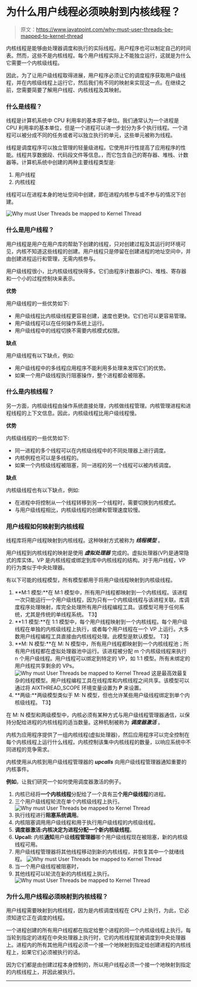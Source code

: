 # 为什么用户线程必须映射到内核线程？

> 原文：<https://www.javatpoint.com/why-must-user-threads-be-mapped-to-kernel-thread>

内核线程是能够由处理器调度和执行的实际线程。用户程序也可以制定自己的时间表。然而，这些不是内核线程。每个用户线程实际上不能独立运行，这就是为什么它需要一个内核级线程。

因此，为了让用户级线程取得进展，用户程序必须让它的调度程序获取用户级线程，并在内核级线程上运行它，然后我们有不同的映射来实现这一点。在继续之前，您需要简要了解用户线程、内核线程及其映射。

### 什么是线程？

线程是计算机系统中 CPU 利用率的基本原子单位。我们通常认为一个进程是 CPU 利用率的基本单位，但是一个进程可以进一步划分为多个执行线程。一个进程可以被分成不同的任务或者可以独立执行的单元，这些单元被称为线程。

线程是调度程序可以独立管理的轻量级进程。它使用并行性提高了应用程序的性能。线程共享数据段、代码段文件等信息。，而它包含自己的寄存器、堆栈、计数器等。计算机系统中创建的两种主要线程类型是:

1.  用户线程
2.  内核线程

线程可以在进程本身的地址空间中创建，即在进程内核参与或不参与的情况下创建。

![Why must User Threads be mapped to Kernel Thread](img/15fe415513c96330bc59c7cec05a09fa.png)

### 什么是用户线程？

用户线程是用户在用户库的帮助下创建的线程，只对创建过程及其运行时环境可见，内核不知道这些线程的创建。用户线程只是停留在创建进程的地址空间中，并由创建进程运行和管理，无需内核参与。

用户级线程很小，比内核级线程快得多。它们由程序计数器(PC)、堆栈、寄存器和一个小的过程控制块来表示。

**优势**

用户级线程的一些优势如下:

*   用户级线程比内核级线程更容易创建，速度也更快。它们也可以更容易管理。
*   用户级线程可以在任何操作系统上运行。
*   用户级线程中的线程切换不需要内核模式权限。

**缺点**

用户级线程有以下缺点，例如:

*   用户级线程中的多线程应用程序不能利用多处理来发挥它们的优势。
*   如果一个用户级线程执行阻塞操作，整个进程都会被阻塞。

### 什么是内核线程？

另一方面，内核级线程由操作系统直接处理，内核做线程管理。内核管理进程和进程线程的上下文信息。因此，内核级线程比用户级线程慢。

**优势**

内核级线程的一些优势如下:

*   同一进程的多个线程可以在内核级线程中的不同处理器上进行调度。
*   内核例程也可以是多线程的。
*   如果一个内核级线程被阻塞，同一进程的另一个线程可以被内核调度。

**缺点**

内核级线程也有以下缺点，例如:

*   在进程中将控制从一个线程转移到另一个线程时，需要切换到内核模式。
*   与用户级线程相比，内核级线程的创建和管理速度较慢。

### 用户线程如何映射到内核线程

线程库将用户线程映射到内核线程。这种映射方式被称为 ***线程模型*** 。

用户线程到内核线程的映射是使用 ***虚拟处理器*** 完成的。虚拟处理器(VP)是通常隐式的库实体。VP 是内核线程或绑定到库中内核线程的结构。对于用户线程，VP 的行为类似于中央处理器。

有以下可能的线程模型，所有模型都用于将用户级线程映射到内核级线程。

1.  **M:1 模型:**在 M:1 模型中，所有用户线程都映射到一个内核线程。该进程一次只能运行一个用户级线程，因为只有一个内核级线程与该进程关联。库调度程序处理映射，库完全处理所有用户线程编程工具。该模型可用于任何系统，尤其是传统的单线程系统。
    T3】
2.  **1:1 模型:**在 1:1 模型中，每个用户线程映射到一个内核线程。每个用户级线程在单独的内核级线程上执行，或者每个用户线程在一个 VP 上运行。大多数用户线程编程工具直接由内核线程处理。此模型是默认模型。
    T3】
3.  **M: N 模型:**在 M: N 模型中，所有用户线程都映射到一个内核线程池；所有用户线程都在虚拟处理器池中运行。该进程被分配 m 个内核级线程来执行 n 个用户级线程。用户线程可以绑定到特定的 VP，如 1:1 模型。所有未绑定的用户线程共享剩余的 VPs。
    ![Why must User Threads be mapped to Kernel Thread](img/02d7d784b2d9a6e973dfdcd39c082a16.png)
    这是最高效最复杂的线程模型。用户线程编程工具在线程库和内核线程之间共享。该模型可以通过将 AIXTHREAD_SCOPE 环境变量设置为 **P** 来设置。
4.  **两级:**两级模型类似于 M: N 模型，但也允许某些用户级线程绑定到单个内核级线程。
    T3】

在 M: N 模型和两级模型中，内核必须有某种方式与用户级线程管理器通信，以保持分配给进程的内核线程的适当数量。这种机制被称为 ***调度器激活*** 。

内核为应用程序提供了一组内核线程(虚拟处理器)，然后应用程序可以完全控制在每个内核线程上运行什么线程。内核控制该集中内核线程的数量，以响应系统中不同进程的竞争需求。

内核使用从内核到用户级线程管理器的 ***upcalls*** 向用户级线程管理器通知重要的内核事件。

**例如**，让我们研究一个如何使用调度器激活的例子。

1.  内核已经将**一个内核线程**分配给了一个具有**三个用户级线程**的进程。
2.  三个用户级线程轮流在单个内核级线程上执行。
    ![Why must User Threads be mapped to Kernel Thread](img/5dd994636eaa01eb147c6646787f4910.png)
3.  执行线程进行**阻塞系统调用**。
4.  内核阻塞调用用户级线程和用于执行用户级线程的内核级线程。
5.  **调度器激活:**内核决定为进程分配一个**新内核级线程**。
6.  **Upcall:** 内核**通知**用户级**线程管理器**哪个用户级线程现在被阻塞，新的内核级线程可用。
7.  用户级线程管理器将其他线程移动到新的内核线程，并恢复其中一个就绪线程。
    ![Why must User Threads be mapped to Kernel Thread](img/718dae500f098b42ae88497eea3a187b.png)
8.  当一个用户级线程被阻塞时，
9.  其他线程可以轮流在新的内核线程上执行。
    ![Why must User Threads be mapped to Kernel Thread](img/17579dd3b41ffa3740a28aa9aaf2d298.png)

### 为什么用户线程必须映射到内核线程？

用户线程需要映射到内核线程，因为是内核调度线程在 CPU 上执行，为此，它必须知道它正在调度的线程。

一个进程创建的所有用户线程都在指定给整个进程的同一个内核级线程上执行。每当轮到指定的进程在中央处理器上执行时，它的内核线程就被调度到中央处理器上。进程内的所有其他用户线程必须一个接一个地映射到指定给创建进程的内核线程上，如果它们必须被执行的话。

因为它们都是由创建过程本身控制的，所以用户线程必须一个接一个地映射到指定的内核线程上，并因此被执行。

* * *